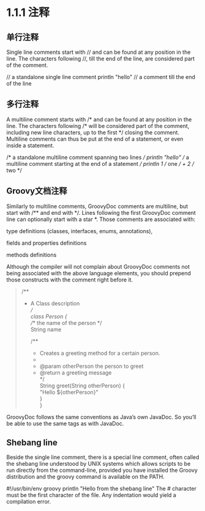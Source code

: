 # 1.1.1 注释


## 单行注释

Single line comments start with // and can be found at any position in the line. The characters following //, till the end of the line, are considered part of the comment.

// a standalone single line comment
println "hello" // a comment till the end of the line

## 多行注释


A multiline comment starts with /* and can be found at any position in the line. The characters following /* will be considered part of the comment, including new line characters, up to the first */ closing the comment. Multiline comments can thus be put at the end of a statement, or even inside a statement.

/* a standalone multiline comment
   spanning two lines */
println "hello" /* a multiline comment starting
                   at the end of a statement */
println 1 /* one */ + 2 /* two */

## Groovy文档注释


Similarly to multiline comments, GroovyDoc comments are multiline, but start with /** and end with */. Lines following the first GroovyDoc comment line can optionally start with a star *. Those comments are associated with:

type definitions (classes, interfaces, enums, annotations),

fields and properties definitions

methods definitions

Although the compiler will not complain about GroovyDoc comments not being associated with the above language elements, you should prepend those constructs with the comment right before it.


> /**  
>  * A Class description    
>  */  
> class Person {  
>    /** the name of the person */  
>    String name  
>
>    /**  
>     * Creates a greeting method for a certain person.  
>     *  
>     * @param otherPerson the person to greet  
>     * @return a greeting message    
>     */  
>    String greet(String otherPerson) {  
>       "Hello ${otherPerson}"  
>    }  
>}  

GroovyDoc follows the same conventions as Java’s own JavaDoc. So you’ll be able to use the same tags as with JavaDoc.


## Shebang line


Beside the single line comment, there is a special line comment, often called the shebang line understood by UNIX systems which allows scripts to be run directly from the command-line, provided you have installed the Groovy distribution and the groovy command is available on the PATH.

#!/usr/bin/env groovy
println "Hello from the shebang line"
The # character must be the first character of the file. Any indentation would yield a compilation error.